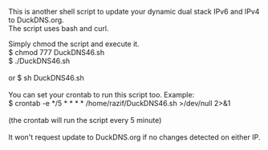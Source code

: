 This is another shell script to update your dynamic dual stack IPv6 and IPv4 to DuckDNS.org. <br />
The script uses bash and curl.

Simply chmod the script and execute it. <br />
$ chmod 777 DuckDNS46.sh <br />
$ ./DuckDNS46.sh <br />
<br />
or $ sh DuckDNS46.sh <br />
<br />
You can set your crontab to run this script too. Example: <br />
$ crontab -e
*/5 * * * * /home/razif/DuckDNS46.sh >/dev/null 2>&1 <br />
<br />
(the crontab will run the script every 5 minute) <br />
<br />
It won't request update to DuckDNS.org if no changes detected on either IP.
